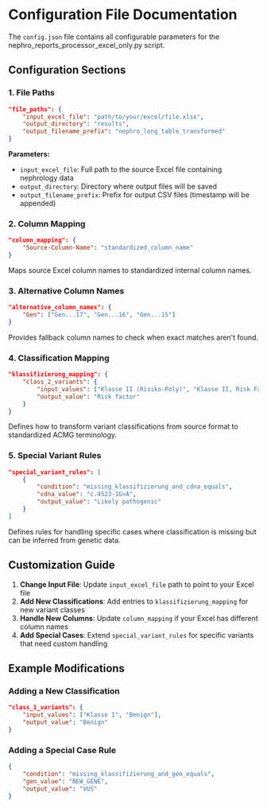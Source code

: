 # Configuration File Documentation

The `config.json` file contains all configurable parameters for the nephro_reports_processor_excel_only.py script.

## Configuration Sections

### 1. File Paths
```json
"file_paths": {
    "input_excel_file": "path/to/your/excel/file.xlsx",
    "output_directory": "results",
    "output_filename_prefix": "nephro_long_table_transformed"
}
```

**Parameters:**
- `input_excel_file`: Full path to the source Excel file containing nephrology data
- `output_directory`: Directory where output files will be saved
- `output_filename_prefix`: Prefix for output CSV files (timestamp will be appended)

### 2. Column Mapping
```json
"column_mapping": {
    "Source-Column-Name": "standardized_column_name"
}
```

Maps source Excel column names to standardized internal column names.

### 3. Alternative Column Names
```json
"alternative_column_names": {
    "Gen": ["Gen...17", "Gen...16", "Gen...15"]
}
```

Provides fallback column names to check when exact matches aren't found.

### 4. Classification Mapping
```json
"klassifizierung_mapping": {
    "class_2_variants": {
        "input_values": ["Klasse II (Risiko-Poly)", "Klasse II, Risk Factor"],
        "output_value": "Risk factor"
    }
}
```

Defines how to transform variant classifications from source format to standardized ACMG terminology.

### 5. Special Variant Rules
```json
"special_variant_rules": [
    {
        "condition": "missing_klassifizierung_and_cdna_equals",
        "cdna_value": "c.4523-1G>A",
        "output_value": "Likely pathogenic"
    }
]
```

Defines rules for handling specific cases where classification is missing but can be inferred from genetic data.

## Customization Guide

1. **Change Input File**: Update `input_excel_file` path to point to your Excel file
2. **Add New Classifications**: Add entries to `klassifizierung_mapping` for new variant classes
3. **Handle New Columns**: Update `column_mapping` if your Excel has different column names
4. **Add Special Cases**: Extend `special_variant_rules` for specific variants that need custom handling

## Example Modifications

### Adding a New Classification
```json
"class_1_variants": {
    "input_values": ["Klasse I", "Benign"],
    "output_value": "Benign"
}
```

### Adding a Special Case Rule
```json
{
    "condition": "missing_klassifizierung_and_gen_equals",
    "gen_value": "NEW_GENE",
    "output_value": "VUS"
}
```
